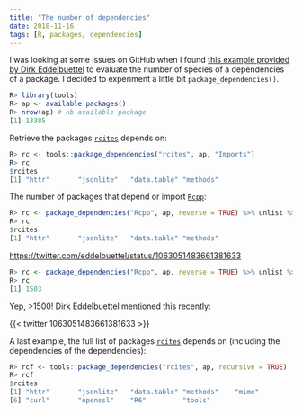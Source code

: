 ```yaml
---
title: "The number of dependencies"
date: 2018-11-16
tags: [R, packages, dependencies]
---
```


I was looking at some issues on GitHub when I found [this example provided by Dirk Eddelbuettel](https://github.com/RcppCore/RcppEigen/issues/62#issuecomment-438830002)
to evaluate the number of species of a dependencies of a package. I decided to
experiment a little bit `package_dependencies()`.

```R
R> library(tools)
R> ap <- available.packages()
R> nrow(ap) # nb available package
[1] 13385
```

Retrieve the packages [`rcites`](https://github.com/ropensci/rcites) depends on:

```R
R> rc <- tools::package_dependencies("rcites", ap, "Imports")
R> rc
$rcites
[1] "httr"       "jsonlite"   "data.table" "methods"
```

The number of packages that depend or import [`Rcpp`](https://cran.r-project.org/web/packages/Rcpp/index.html):

```R
R> rc <- package_dependencies("Rcpp", ap, reverse = TRUE) %>% unlist %>% length
R> rc
$rcites
[1] "httr"       "jsonlite"   "data.table" "methods"
```
https://twitter.com/eddelbuettel/status/1063051483661381633

```R
R> rc <- package_dependencies("Rcpp", ap, reverse = TRUE) %>% unlist %>% length
R> rc
[1] 1503
```

Yep, >1500! Dirk Eddelbuettel mentioned this recently:

{{< twitter 1063051483661381633 >}}


A last example, the full list of packages
[`rcites`](https://github.com/ropensci/rcites) depends on (including the
dependencies of the dependencies):

```R
R> rcf <- tools::package_dependencies("rcites", ap, recursive = TRUE)
R> rcf
$rcites
[1] "httr"       "jsonlite"   "data.table" "methods"    "mime"       
[6] "curl"       "openssl"    "R6"         "tools"
```
